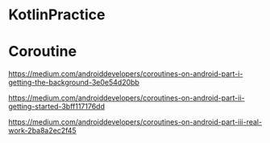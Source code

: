 # KotlinPractice 

# Coroutine

https://medium.com/androiddevelopers/coroutines-on-android-part-i-getting-the-background-3e0e54d20bb

https://medium.com/androiddevelopers/coroutines-on-android-part-ii-getting-started-3bff117176dd

https://medium.com/androiddevelopers/coroutines-on-android-part-iii-real-work-2ba8a2ec2f45
